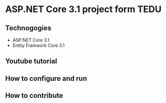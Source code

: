 # ASP.NET Core 3.1 project form TEDU
## Technogogies
- ASP.NET Core 3.1
- Entity Framwork Core 3.1
## Youtube tutorial
## How to configure and run
## How to contribute
